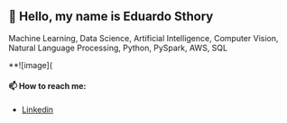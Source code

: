 <!--
**sthory/sthory** is a ✨ _special_ ✨ repository because its `README.md` (this file) appears on your GitHub profile.-->

## 🧔 Hello, my name is Eduardo Sthory
Machine Learning, Data Science, Artificial Intelligence, Computer Vision, Natural Language Processing, Python, PySpark, AWS, SQL

**![image](

#### 📫 How to reach me:

- [Linkedin](https://www.linkedin.com/in/eduardosthory/)


